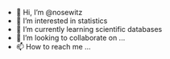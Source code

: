 - 👋 Hi, I’m @nosewitz
- 👀 I’m interested in statistics
- 🌱 I’m currently learning scientific databases
- 💞️ I’m looking to collaborate on ...
- 📫 How to reach me ...

<!---
nosewitz/nosewitz is a ✨ special ✨ repository because its `README.md` (this file) appears on your GitHub profile.
You can click the Preview link to take a look at your changes.
--->
